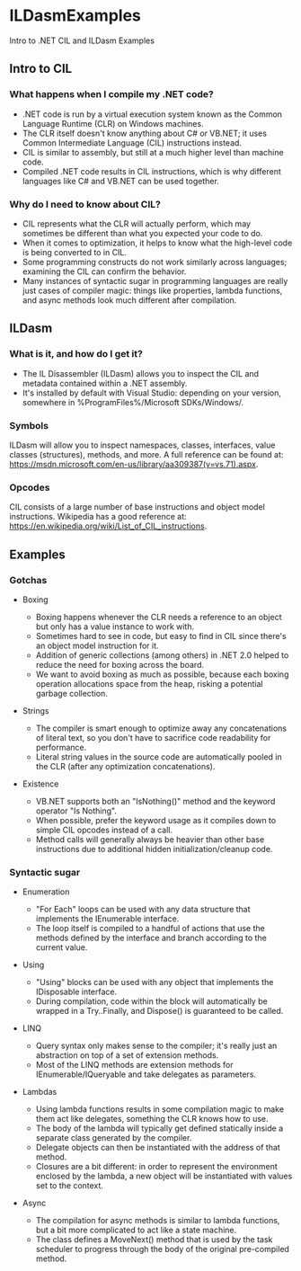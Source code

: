 # ILDasmExamples
Intro to .NET CIL and ILDasm Examples

## Intro to CIL

### What happens when I compile my .NET code?
- .NET code is run by a virtual execution system known as the Common Language Runtime (CLR) on Windows machines.
- The CLR itself doesn't know anything about C# or VB.NET; it uses Common Intermediate Language (CIL) instructions instead.
- CIL is similar to assembly, but still at a much higher level than machine code.
- Compiled .NET code results in CIL instructions, which is why different languages like C# and VB.NET can be used together.

### Why do I need to know about CIL?
- CIL represents what the CLR will actually perform, which may sometimes be different than what you expected your code to do.
- When it comes to optimization, it helps to know what the high-level code is being converted to in CIL.
- Some programming constructs do not work similarly across languages; examining the CIL can confirm the behavior.
- Many instances of syntactic sugar in programming languages are really just cases of compiler magic: things like properties, lambda functions, and async methods look much different after compilation.

## ILDasm

### What is it, and how do I get it?
- The IL Disassembler (ILDasm) allows you to inspect the CIL and metadata contained within a .NET assembly.
- It's installed by default with Visual Studio: depending on your version, somewhere in %ProgramFiles%/Microsoft SDKs/Windows/.

### Symbols
ILDasm will allow you to inspect namespaces, classes, interfaces, value classes (structures), methods, and more. A full reference can be found at: https://msdn.microsoft.com/en-us/library/aa309387(v=vs.71).aspx.

### Opcodes
CIL consists of a large number of base instructions and object model instructions. Wikipedia has a good reference at: https://en.wikipedia.org/wiki/List_of_CIL_instructions.

## Examples

### Gotchas
- Boxing
  - Boxing happens whenever the CLR needs a reference to an object but only has a value instance to work with.
  - Sometimes hard to see in code, but easy to find in CIL since there's an object model instruction for it.
  - Addition of generic collections (among others) in .NET 2.0 helped to reduce the need for boxing across the board.
  - We want to avoid boxing as much as possible, because each boxing operation allocations space from the heap, risking a potential garbage collection.

- Strings
  - The compiler is smart enough to optimize away any concatenations of literal text, so you don't have to sacrifice code readability for performance.
  - Literal string values in the source code are automatically pooled in the CLR (after any optimization concatenations).

- Existence
  - VB.NET supports both an "IsNothing()" method and the keyword operator "Is Nothing".
  - When possible, prefer the keyword usage as it compiles down to simple CIL opcodes instead of a call.
  - Method calls will generally always be heavier than other base instructions due to additional hidden initialization/cleanup code.

### Syntactic sugar
- Enumeration
  - "For Each" loops can be used with any data structure that implements the IEnumerable interface.
  - The loop itself is compiled to a handful of actions that use the methods defined by the interface and branch according to the current value.

- Using
  - "Using" blocks can be used with any object that implements the IDisposable interface.
  - During compilation, code within the block will automatically be wrapped in a Try..Finally, and Dispose() is guaranteed to be called.

- LINQ
  - Query syntax only makes sense to the compiler; it's really just an abstraction on top of a set of extension methods.
  - Most of the LINQ methods are extension methods for IEnumerable/IQueryable and take delegates as parameters.

- Lambdas
  - Using lambda functions results in some compilation magic to make them act like delegates, something the CLR knows how to use.
  - The body of the lambda will typically get defined statically inside a separate class generated by the compiler.
  - Delegate objects can then be instantiated with the address of that method.
  - Closures are a bit different: in order to represent the environment enclosed by the lambda, a new object will be instantiated with values set to the context.

- Async
  - The compilation for async methods is similar to lambda functions, but a bit more complicated to act like a state machine.
  - The class defines a MoveNext() method that is used by the task scheduler to progress through the body of the original pre-compiled method.
